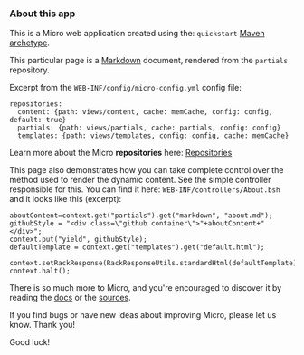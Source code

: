 ### About this app

This is a Micro web application created using the: `quickstart` [Maven archetype]().

This particular page is a [Markdown]() document, rendered from the `partials` repository.

Excerpt from the `WEB-INF/config/micro-config.yml` config file:

    repositories:
      content: {path: views/content, cache: memCache, config: config, default: true}
      partials: {path: views/partials, cache: partials, config: config}
      templates: {path: views/templates, config: config, cache: memCache}

Learn more about the Micro **repositories** here: [Repositories](http://micro-docs.simplegames.ca/repositories.md)

This page also demonstrates how you can take complete control over the method used to render the dynamic content. See the simple controller responsible for this. You can find it here: `WEB-INF/controllers/About.bsh` and it looks like this (excerpt):


    aboutContent=context.get("partials").get("markdown", "about.md");
    githubStyle = "<div class=\"github container\">"+aboutContent+"</div>";
    context.put("yield", githubStyle);
    defaultTemplate = context.get("templates").get("default.html");

    context.setRackResponse(RackResponseUtils.standardHtml(defaultTemplate));
    context.halt();

There is so much more to Micro, and you're encouraged to discover it by reading the [docs](http://micro-docs.simplegames.ca) or the [sources](https://github.com/florinpatrascu/micro).

If you find bugs or have new ideas about improving Micro, please let us know. Thank you!

Good luck!

